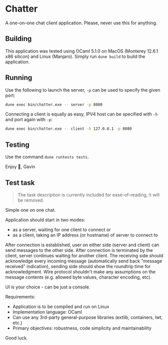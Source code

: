 # Chatter

A one-on-one chat client application. Please, never use this for anything.

## Building

This application was tested using OCaml 5.1.0 on MacOS (Monterey 12.6.1 x86 silicon) and Linux (Manjaro). Simply run `dune build` to build the application.

## Running

Use the following to launch the server, `-p` can be used to specify the given port:

``` sh
dune exec bin/chatter.exe -- server -p 8080
```

Connecting a client is equally as easy, IPV4 host can be specified with `-h` and port again with `-p`:

``` sh
dune exec bin/chatter.exe -- client -h 127.0.0.1 -p 8080
```

## Testing

Use the command `dune runtests tests`.

Enjoy :beers:,
Gavin

## Test task

> The task description is currently included for ease-of-reading, it will be removed.

Simple one on one chat.

Application should start in two modes:

- as a server, waiting for one client to connect or
- as a client, taking an IP address (or hostname) of server to connect to

After connection is established, user on either side (server and client) can send messages to the other side. After connection is terminated by the client, server continues waiting for another client. The receiving side should acknowledge every incoming message (automatically send back "message received" indication), sending side should show the roundtrip time for acknowledgment. Wire protocol shouldn't make any assumptions on the message contents (e.g. allowed byte values, character encoding, etc).

UI is your choice - can be just a console.

Requirements:

- Application is to be compiled and run on Linux
- Implementation language: OCaml
- Can use any 3rd-party general-purpose libraries (extlib, containers, lwt, etc.)
- Primary objectives: robustness, code simplicity and maintainability

Good luck.
